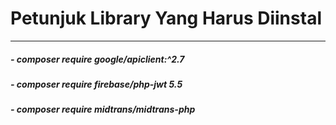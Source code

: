 <h1> Petunjuk Library Yang Harus Diinstal </h1>
<hr>
<h5> - composer require google/apiclient:^2.7 </h5>
<h5> - composer require firebase/php-jwt 5.5 </h5>
<h5> - composer require midtrans/midtrans-php </h5>

